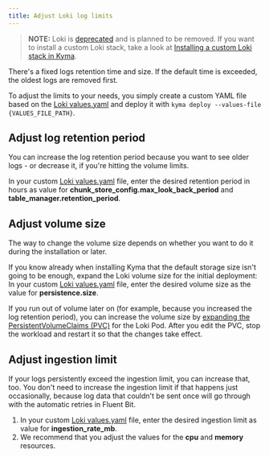 ```yaml
---
title: Adjust Loki log limits
---
```


> **NOTE:** Loki is [deprecated](https://kyma-project.io/blog/2022/11/2/loki-deprecation/) and is planned to be removed. If you want to install a custom Loki stack, take a look at [Installing a custom Loki stack in Kyma](https://github.com/kyma-project/examples/tree/main/loki).

There's a fixed logs retention time and size. If the default time is exceeded, the oldest logs are removed first.

To adjust the limits to your needs, you simply create a custom YAML file based on the [Loki values.yaml](https://github.com/kyma-project/kyma/blob/main/resources/logging/charts/loki/values.yaml) and deploy it with `kyma deploy --values-file {VALUES_FILE_PATH}`.

## Adjust log retention period

You can increase the log retention period because you want to see older logs - or decrease it, if you're hitting the volume limits.

In your custom [Loki values.yaml](https://github.com/kyma-project/kyma/blob/main/resources/logging/charts/loki/values.yaml) file, enter the desired retention period in hours as value for **chunk_store_config.max_look_back_period** and **table_manager.retention_period**.

## Adjust volume size

The way to change the volume size depends on whether you want to do it during the installation or later.

If you know already when installing Kyma that the default storage size isn't going to be enough, expand the Loki volume size for the initial deployment:
In your custom [Loki values.yaml](https://github.com/kyma-project/kyma/blob/main/resources/logging/charts/loki/values.yaml) file, enter the desired volume size as the value for **persistence.size**.

If you run out of volume later on (for example, because you increased the log retention period), you can increase the volume size by [expanding the PersistentVolumeClaims (PVC)](https://kubernetes.io/docs/concepts/storage/persistent-volumes/#expanding-persistent-volumes-claims) for the Loki Pod.
After you edit the PVC, stop the workload and restart it so that the changes take effect.

## Adjust ingestion limit

If your logs persistently exceed the ingestion limit, you can increase that, too.
You don't need to increase the ingestion limit if that happens just occasionally, because log data that couldn't be sent once will go through with the automatic retries in Fluent Bit.

1. In your custom [Loki values.yaml](https://github.com/kyma-project/kyma/blob/main/resources/logging/charts/loki/values.yaml) file, enter the desired ingestion limit as value for **ingestion_rate_mb**.
1. We recommend that you adjust the values for the **cpu** and **memory** resources.
